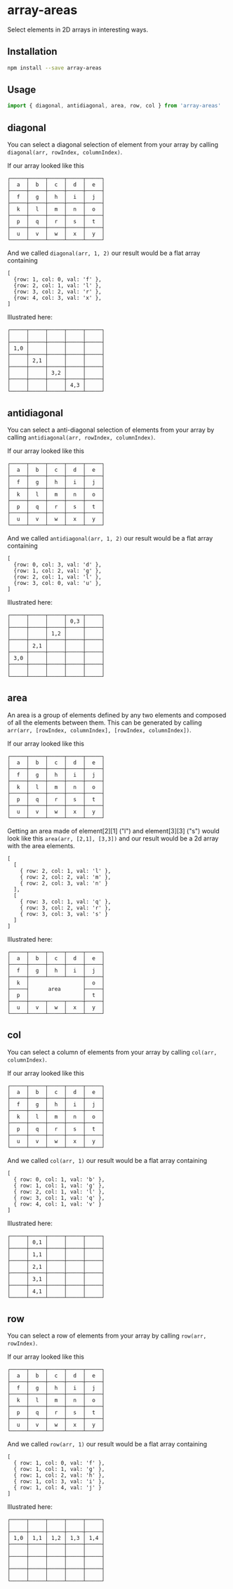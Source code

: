 # array-areas

Select elements in 2D arrays in interesting ways.

## Installation

```sh
npm install --save array-areas
```

## Usage

```js
import { diagonal, antidiagonal, area, row, col } from 'array-areas'
```

## diagonal

You can select a diagonal selection of element from your array by calling
`diagonal(arr, rowIndex, columnIndex)`.

If our array looked like this

```
┌─────┬─────┬─────┬─────┬─────┐
│  a  │  b  │  c  │  d  │  e  │
├─────┼─────┼─────┼─────┼─────┤
│  f  │  g  │  h  │  i  │  j  │
├─────┼─────┼─────┼─────┼─────┤
│  k  │  l  │  m  │  n  │  o  │
├─────┼─────┼─────┼─────┼─────┤
│  p  │  q  │  r  │  s  │  t  │
├─────┼─────┼─────┼─────┼─────┤
│  u  │  v  │  w  │  x  │  y  │
└─────┴─────┴─────┴─────┴─────┘
```

And we called `diagonal(arr, 1, 2)` our result would be a flat array containing

```
[
  {row: 1, col: 0, val: 'f' },
  {row: 2, col: 1, val: 'l' },
  {row: 3, col: 2, val: 'r' },
  {row: 4, col: 3, val: 'x' },
]
```

Illustrated here:

```
┌─────┬─────┬─────┬─────┬─────┐
│     │     │     │     │     │
├─────┼─────┼─────┼─────┼─────┤
│ 1,0 │     │     │     │     │
├─────┼─────┼─────┼─────┼─────┤
│     │ 2,1 │     │     │     │
├─────┼─────┼─────┼─────┼─────┤
│     │     │ 3,2 │     │     │
├─────┼─────┼─────┼─────┼─────┤
│     │     │     │ 4,3 │     │
└─────┴─────┴─────┴─────┴─────┘
```

## antidiagonal

You can select a anti-diagonal selection of elements from your array by calling
`antidiagonal(arr, rowIndex, columnIndex)`.

If our array looked like this

```
┌─────┬─────┬─────┬─────┬─────┐
│  a  │  b  │  c  │  d  │  e  │
├─────┼─────┼─────┼─────┼─────┤
│  f  │  g  │  h  │  i  │  j  │
├─────┼─────┼─────┼─────┼─────┤
│  k  │  l  │  m  │  n  │  o  │
├─────┼─────┼─────┼─────┼─────┤
│  p  │  q  │  r  │  s  │  t  │
├─────┼─────┼─────┼─────┼─────┤
│  u  │  v  │  w  │  x  │  y  │
└─────┴─────┴─────┴─────┴─────┘
```

And we called `antidiagonal(arr, 1, 2)` our result would be a flat array containing

```
[
  {row: 0, col: 3, val: 'd' },
  {row: 1, col: 2, val: 'g' },
  {row: 2, col: 1, val: 'l' },
  {row: 3, col: 0, val: 'u' },
]
```

Illustrated here:

```
┌─────┬─────┬─────┬─────┬─────┐
│     │     │     │ 0,3 │     │
├─────┼─────┼─────┼─────┼─────┤
│     │     │ 1,2 │     │     │
├─────┼─────┼─────┼─────┼─────┤
│     │ 2,1 │     │     │     │
├─────┼─────┼─────┼─────┼─────┤
│ 3,0 │     │     │     │     │
├─────┼─────┼─────┼─────┼─────┤
│     │     │     │     │     │
└─────┴─────┴─────┴─────┴─────┘
```

## area

An area is a group of elements defined by any two elements and composed of all the
elements between them. This can be generated by calling `arr(arr, [rowIndex, columnIndex], [rowIndex, columnIndex])`.

If our array looked like this

```
┌─────┬─────┬─────┬─────┬─────┐
│  a  │  b  │  c  │  d  │  e  │
├─────┼─────┼─────┼─────┼─────┤
│  f  │  g  │  h  │  i  │  j  │
├─────┼─────┼─────┼─────┼─────┤
│  k  │  l  │  m  │  n  │  o  │
├─────┼─────┼─────┼─────┼─────┤
│  p  │  q  │  r  │  s  │  t  │
├─────┼─────┼─────┼─────┼─────┤
│  u  │  v  │  w  │  x  │  y  │
└─────┴─────┴─────┴─────┴─────┘
```

Getting an area made of element[2][1] ("l") and element[3][3] ("s") would look like this `area(arr, [2,1], [3,3])` and our result would be a 2d array with the area elements.

```
[
  [
    { row: 2, col: 1, val: 'l' },
    { row: 2, col: 2, val: 'm' },
    { row: 2, col: 3, val: 'n' }
  ],
  [
    { row: 3, col: 1, val: 'q' },
    { row: 3, col: 2, val: 'r' },
    { row: 3, col: 3, val: 's' }
  ]
]
```

Illustrated here:

```
┌─────┬─────┬─────┬─────┬─────┐
│  a  │  b  │  c  │  d  │  e  │
├─────┼─────┼─────┼─────┼─────┤
│  f  │  g  │  h  │  i  │  j  │
├─────┼─────┴─────┴─────┼─────┤
│  k  │                 │  o  │
├─────┤      area       ├─────┤
│  p  │                 │  t  │
├─────┼─────┬─────┬─────┼─────┤
│  u  │  v  │  w  │  x  │  y  │
└─────┴─────┴─────┴─────┴─────┘

```

## col

You can select a column of elements from your array by calling
`col(arr, columnIndex)`.

If our array looked like this

```
┌─────┬─────┬─────┬─────┬─────┐
│  a  │  b  │  c  │  d  │  e  │
├─────┼─────┼─────┼─────┼─────┤
│  f  │  g  │  h  │  i  │  j  │
├─────┼─────┼─────┼─────┼─────┤
│  k  │  l  │  m  │  n  │  o  │
├─────┼─────┼─────┼─────┼─────┤
│  p  │  q  │  r  │  s  │  t  │
├─────┼─────┼─────┼─────┼─────┤
│  u  │  v  │  w  │  x  │  y  │
└─────┴─────┴─────┴─────┴─────┘
```

And we called `col(arr, 1)` our result would be a flat array containing

```
[
  { row: 0, col: 1, val: 'b' },
  { row: 1, col: 1, val: 'g' },
  { row: 2, col: 1, val: 'l' },
  { row: 3, col: 1, val: 'q' },
  { row: 4, col: 1, val: 'v' }
]
```

Illustrated here:

```
┌─────┬─────┬─────┬─────┬─────┐
│     │ 0,1 │     │     │     │
├─────┼─────┼─────┼─────┼─────┤
│     │ 1,1 │     │     │     │
├─────┼─────┼─────┼─────┼─────┤
│     │ 2,1 │     │     │     │
├─────┼─────┼─────┼─────┼─────┤
│     │ 3,1 │     │     │     │
├─────┼─────┼─────┼─────┼─────┤
│     │ 4,1 │     │     │     │
└─────┴─────┴─────┴─────┴─────┘
```

## row

You can select a row of elements from your array by calling
`row(arr, rowIndex)`.

If our array looked like this

```
┌─────┬─────┬─────┬─────┬─────┐
│  a  │  b  │  c  │  d  │  e  │
├─────┼─────┼─────┼─────┼─────┤
│  f  │  g  │  h  │  i  │  j  │
├─────┼─────┼─────┼─────┼─────┤
│  k  │  l  │  m  │  n  │  o  │
├─────┼─────┼─────┼─────┼─────┤
│  p  │  q  │  r  │  s  │  t  │
├─────┼─────┼─────┼─────┼─────┤
│  u  │  v  │  w  │  x  │  y  │
└─────┴─────┴─────┴─────┴─────┘
```

And we called `row(arr, 1)` our result would be a flat array containing

```
[
  { row: 1, col: 0, val: 'f' },
  { row: 1, col: 1, val: 'g' },
  { row: 1, col: 2, val: 'h' },
  { row: 1, col: 3, val: 'i' },
  { row: 1, col: 4, val: 'j' }
]
```

Illustrated here:

```
┌─────┬─────┬─────┬─────┬─────┐
│     │     │     │     │     │
├─────┼─────┼─────┼─────┼─────┤
│ 1,0 │ 1,1 │ 1,2 │ 1,3 │ 1,4 │
├─────┼─────┼─────┼─────┼─────┤
│     │     │     │     │     │
├─────┼─────┼─────┼─────┼─────┤
│     │     │     │     │     │
├─────┼─────┼─────┼─────┼─────┤
│     │     │     │     │     │
└─────┴─────┴─────┴─────┴─────┘
```